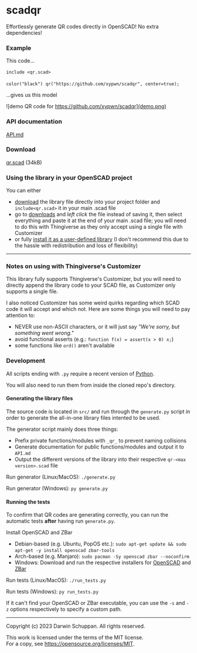 # scadqr
Effortlessly generate QR codes directly in OpenSCAD! No extra dependencies!

### Example
This code...
```scad
include <qr.scad>

color("black") qr("https://github.com/xypwn/scadqr", center=true);
```
...gives us this model

![demo QR code for https://github.com/xypwn/scadqr](demo.png)

### API documentation
[API.md](API.md)

### Download
[qr.scad](https://raw.githubusercontent.com/xypwn/scadqr/main/qr.scad) (34kB)

### Using the library in your OpenSCAD project
You can either
- [download](#downloads) the library file directly into your project folder and `include<qr.scad>` it in your main .scad file
- go to [downloads](#downloads) and *left click* the file instead of saving it, then select everything and paste it at the end of your main .scad file; you will need to do this with Thingiverse as they only accept using a single file with Customizer
- or fully [install it as a user-defined library](https://en.wikibooks.org/wiki/OpenSCAD_User_Manual/Libraries) (I don't recommend this due to the hassle with redistribution and loss of flexibility)

---

### Notes on using with Thingiverse's Customizer
This library fully supports Thingiverse's Customizer, but you will need to directly append the library code to your SCAD file, as Customizer only supports a single file.

I also noticed Customizer has some weird quirks regarding which SCAD code it will accept and which not. Here are some things you will need to pay attention to:
- NEVER use non-ASCII characters, or it will just say *"We're sorry, but something went wrong."*
- avoid functional asserts (e.g.: `function f(x) = assert(x > 0) x;`)
- some functions like `ord()` aren't available

### Development
All scripts ending with `.py` require a recent version of [Python](https://www.python.org/downloads/).

You will also need to run them from inside the cloned repo's directory.

#### Generating the library files
The source code is located in `src/` and run through the `generate.py` script in order to generate the all-in-one library files intented to be used.

The generator script mainly does three things:
- Prefix private functions/modules with `_qr_` to prevent naming collisions
- Generate documentation for public functions/modules and output it to `API.md`
- Output the different versions of the library into their respective `qr-<max version>.scad` file

Run generator (Linux/MacOS): `./generate.py`

Run generator (Windows): `py generate.py`

#### Running the tests
To confirm that QR codes are generating correctly, you can run the automatic tests **after** having run `generate.py`.

Install OpenSCAD and ZBar
- Debian-based (e.g. Ubuntu, PopOS etc.):  `sudo apt-get update && sudo apt-get -y install openscad zbar-tools`
- Arch-based (e.g. Manjaro):  `sudo pacman -Sy openscad zbar --noconfirm`
- Windows: Download and run the respective installers for [OpenSCAD](https://openscad.org/downloads.html) and [ZBar](https://zbar.sourceforge.net/download.html)

Run tests (Linux/MacOS): `./run_tests.py`

Run tests (Windows): `py run_tests.py`

If it can't find your OpenSCAD or ZBar executable, you can use the `-s` and `-z` options respectively to specify a custom path.

---
Copyright (c) 2023 Darwin Schuppan. All rights reserved.

This work is licensed under the terms of the MIT license.  
For a copy, see <https://opensource.org/licenses/MIT>.
